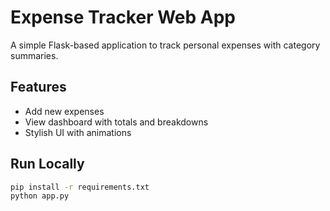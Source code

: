 # Expense Tracker Web App

A simple Flask-based application to track personal expenses with category summaries.

## Features
- Add new expenses
- View dashboard with totals and breakdowns
- Stylish UI with animations

## Run Locally

```bash
pip install -r requirements.txt
python app.py
